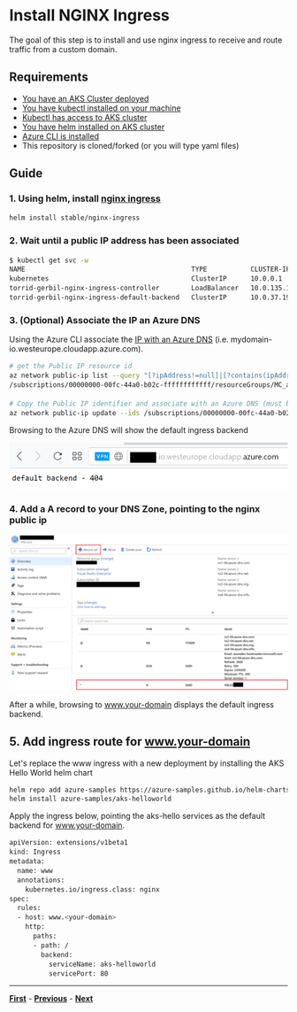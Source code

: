 # Install NGINX Ingress

The goal of this step is to install and use nginx ingress to receive and route traffic from a custom domain.

## Requirements

- [You have an AKS Cluster deployed](./create-aks-cluster.md)
- [You have kubectl installed on your machine](https://kubernetes.io/docs/tasks/tools/install-kubectl/)
- [Kubectl has access to AKS cluster](https://docs.microsoft.com/en-us/azure/aks/kubernetes-walkthrough#connect-to-the-cluster)
- [You have helm installed on AKS cluster](https://docs.microsoft.com/en-us/azure/aks/kubernetes-helm)
- [Azure CLI is installed](https://docs.microsoft.com/en-us/cli/azure/install-azure-cli?view=azure-cli-latest)
- This repository is cloned/forked (or you will type yaml files)

## Guide

### 1. Using helm, install [nginx ingress](https://github.com/helm/charts/tree/master/stable/nginx-ingress)

```bash
helm install stable/nginx-ingress
```  

### 2. Wait until a public IP address has been associated

```bash
$ kubectl get svc -w
NAME                                          TYPE           CLUSTER-IP     EXTERNAL-IP    PORT(S)                      AGE
kubernetes                                    ClusterIP      10.0.0.1       <none>         443/TCP                      6d
torrid-gerbil-nginx-ingress-controller        LoadBalancer   10.0.135.104   168.63.26.34   80:32101/TCP,443:30399/TCP   3m
torrid-gerbil-nginx-ingress-default-backend   ClusterIP      10.0.37.193    <none>         80/TCP                       3m
```

### 3. **(Optional)** Associate the IP an Azure DNS

Using the Azure CLI associate the [IP with an Azure DNS](https://docs.microsoft.com/en-us/azure/virtual-network/virtual-network-public-ip-address#create-a-public-ip-address) (i.e. mydomain-io.westeurope.cloudapp.azure.com).

```bash
# get the Public IP resource id
az network public-ip list --query "[?ipAddress!=null]|[?contains(ipAddress, '<YOUR-IP-ADDRESS>')].[id]" --output tsv
/subscriptions/00000000-00fc-44a0-b02c-ffffffffffff/resourceGroups/MC_aks-xxxxx/providers/Microsoft.Network/publicIPAddresses/kubernetes-a26a4e576b74411e88fecd2264a455a7

# Copy the Public IP identifier and associate with an Azure DNS (must be unique)
az network public-ip update --ids /subscriptions/00000000-00fc-44a0-b02c-ffffffffffff/resourceGroups/MC_aks-xxxxx/providers/Microsoft.Network/publicIPAddresses/kubernetes-a26a4e576b74411e88fecd2264a455a7 --dns-name mydomain-io
```

Browsing to the Azure DNS will show the default ingress backend

![Azure DNS browsing](media/azure-dns-browsing.png)

### 4. Add a A record to your DNS Zone, pointing to the nginx public ip

![Add A record](media/azure-dns-add-a-record.png)

After a while, browsing to www.your-domain displays the default ingress backend.

## 5. Add ingress route for www.your-domain

Let's replace the www ingress with a new deployment by installing the AKS Hello World helm chart

```bash
helm repo add azure-samples https://azure-samples.github.io/helm-charts/
helm install azure-samples/aks-helloworld
```

Apply the ingress below, pointing the aks-hello services as the default backend for www.your-domain.

```bash
apiVersion: extensions/v1beta1
kind: Ingress
metadata:
  name: www
  annotations:
    kubernetes.io/ingress.class: nginx
spec:
  rules:
  - host: www.<your-domain>
    http:
      paths:
      - path: /
        backend:
          serviceName: aks-helloworld
          servicePort: 80
```

***
[**First**](./readme.md) - [**Previous**](./create-aks-cluster.md) - [**Next**](./install-certificate-manager.md)